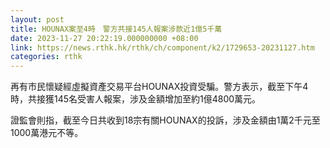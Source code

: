 ```yaml
---
layout: post
title: HOUNAX案至4時　警方共接145人報案涉款近1億5千萬
date: 2023-11-27 20:22:19.000000000 +08:00
link: https://news.rthk.hk/rthk/ch/component/k2/1729653-20231127.htm
categories: rthk
---
```


再有市民懷疑經虛擬資產交易平台HOUNAX投資受騙。警方表示，截至下午4時，共接獲145名受害人報案，涉及金額增加至約1億4800萬元。

證監會則指，截至今日共收到18宗有關HOUNAX的投訴，涉及金額由1萬2千元至1000萬港元不等。
